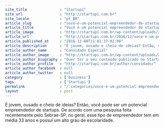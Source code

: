```yaml
---
site_title               : "Startupi"
site_url                 : "http://startupi.com.br"
site_locale              : "pt_BR"
article_slug             : "voce-e-um-potencial-empreendedor-de-startup"
article_title            : "Você é um potencial empreendedor de startup?"
article_image            : "http://startupi.com.br/wp-content/uploads/2016/12/jovens-empreendedores-870x250.jpg"
article_url              : "http://startupi.com.br/2016/12/voce-e-um-potencial-empreendedor-de-startup/"
article_published_at     : "2016-12-08T11:01:37-02:00"
article_description      : "É jovem, ousado e cheio de ideias? Então, você pode ser um potencial empreendedor de startups. De acordo com uma pesquisa feita recentemente pelo Sebrae-SP, no geral, esse tipo de empreendedor tem em média 33 anos e possui um alto grau de escolaridade."
article_author_name      : "Convidado Especial"
article_author_image     : "http://startupi.com.br/wp-content/uploads/2016/11/startupi_bola-170x170.jpg"
article_author_biography : "Quer ter o seu conteúdo publicado no Startupi? Fale com a gente pelo ."
article_author_profile   : "http://startupi.com.br/author/convidado/"
article_author_facebook  : null
article_author_twitter   : null
category                 : ['business']
tags                     : ['Startupi']
permalink                : "/:categories/voce-e-um-potencial-empreendedor-de-startup/"
layout                   : post
---
```


É jovem, ousado e cheio de ideias? Então, você pode ser um potencial empreendedor de startups. De acordo com uma pesquisa feita recentemente pelo Sebrae-SP, no geral, esse tipo de empreendedor tem em média 33 anos e possui um alto grau de escolaridade.

